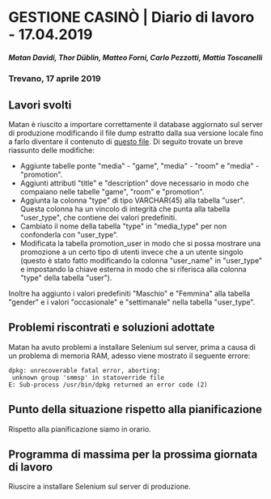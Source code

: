 # GESTIONE CASINÒ | Diario di lavoro - 17.04.2019
##### Matan Davidi, Thor Düblin, Matteo Forni, Carlo Pezzotti, Mattia Toscanelli
### Trevano, 17 aprile 2019

## Lavori svolti
Matan è riuscito a importare correttamente il database aggiornato sul server di produzione modificando il file dump estratto dalla sua versione locale fino a farlo diventare il contenuto di [questo file](../code/sql/DB/cashyland_db_2.sql). Di seguito trovate un breve riassunto delle modifiche:
- Aggiunte tabelle ponte "media" - "game", "media" - "room" e "media" - "promotion".
- Aggiunti attributi "title" e "description" dove necessario in modo che compaiano nelle tabelle "game", "room" e "promotion".
- Aggiunta la colonna "type" di tipo VARCHAR(45) alla tabella "user". Questa colonna ha un vincolo di integrità che punta alla tabella "user_type", che contiene dei valori predefiniti.
- Cambiato il nome della tabella "type" in "media_type" per non confonderla con "user_type".
- Modificata la tabella promotion_user in modo che si possa mostrare una promozione a un certo tipo di utenti invece che a un utente singolo (questo è stato fatto modificando la colonna "user_name" in "user_type" e impostando la chiave esterna in modo che si riferisca alla colonna "type" della tabella "user").

Inoltre ha aggiunto i valori predefiniti "Maschio" e "Femmina" alla tabella "gender" e i valori "occasionale" e "settimanale" nella tabella "user_type".

##  Problemi riscontrati e soluzioni adottate
Matan ha avuto problemi a installare Selenium sul server, prima a causa di un problema di memoria RAM, adesso viene mostrato il seguente errore:
```
dpkg: unrecoverable fatal error, aborting:
 unknown group 'smmsp' in statoverride file
E: Sub-process /usr/bin/dpkg returned an error code (2)
```

##  Punto della situazione rispetto alla pianificazione
Rispetto alla pianificazione siamo in orario.

## Programma di massima per la prossima giornata di lavoro
Riuscire a installare Selenium sul server di produzione.
